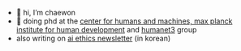- 👋 hi, I’m chaewon
- 🌱 doing phd at the [center for humans and machines, max planck institute for human development](https://www.mpib-berlin.mpg.de/staff/chaewon-yun) and [humanet3](https://humanet3.mpg.de/group/) group
- also writing on [ai ethics newsletter](https://ai-ethics.kr) (in korean) 
<!---
chaee/chaee is a ✨ special ✨ repository because its `README.md` (this file) appears on your GitHub profile.
You can click the Preview link to take a look at your changes.
--->

